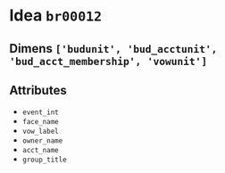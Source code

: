 # Idea `br00012`

## Dimens `['budunit', 'bud_acctunit', 'bud_acct_membership', 'vowunit']`

## Attributes
- `event_int`
- `face_name`
- `vow_label`
- `owner_name`
- `acct_name`
- `group_title`
